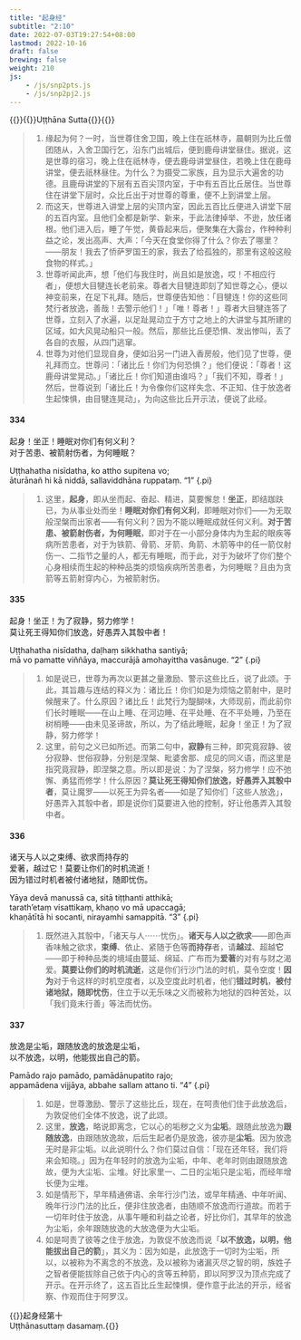 ```yaml
---
title: "起身经"
subtitle: "2:10"
date: 2022-07-03T19:27:54+08:00
lastmod: 2022-10-16
draft: false
brewing: false
weight: 210
js:
    - /js/snp2pts.js
    - /js/snp2pj2.js
---
```



{{<subtitle>}}{{<suttalink src="snp2.10">}}Uṭṭhāna Sutta{{</suttalink>}}{{</subtitle>}}

> 1. 缘起为何？一时，当世尊住舍卫国，晚上住在祇林寺，晨朝则为比丘僧团随从，入舍卫国行乞，沿东门出城后，便到鹿母讲堂昼住。据说，这是世尊的宿习，晚上住在祇林寺，便去鹿母讲堂昼住，若晚上住在鹿母讲堂，便去祇林昼住。为什么？为摄受二家族，且为显示大遍舍的功德。且鹿母讲堂的下层有五百尖顶内室，于中有五百比丘居住。当世尊住在讲堂下层时，众比丘出于对世尊的尊重，便不上到讲堂上层。
> 1. 而这天，世尊进入讲堂上层的尖顶内室，因此五百比丘便进入讲堂下层的五百内室。且他们全都是新学、新来，于此法律掉举、不逊，放任诸根。他们进入后，睡了午觉，黄昏起来后，便聚集在大露台，作种种利益之论，发出高声、大声：「今天在食堂你得了什么？你去了哪里？——朋友！我去了㤭萨罗国王的家，我去了给孤独的，那里有这般这般食物的样式。」
> 1. 世尊听闻此声，想「他们与我住时，尚且如是放逸，哎！不相应行者」，便想大目犍连长老前来。尊者大目犍连即刻了知世尊之心，便以神变前来，在足下礼拜。随后，世尊便告知他：「目犍连！你的这些同梵行者放逸，善哉！去警示他们！」「唯！尊者！」尊者大目犍连答了世尊，立刻入了水遍，以足趾晃动立于方寸之地上的大讲堂与其所建的区域，如大风晃动船只一般。然后，那些比丘便恐惧、发出惨叫，丢了各自的衣服，从四门逃窜。
> 1. 世尊为对他们显现自身，便如沿另一门进入香房般，他们见了世尊，便礼拜而立。世尊问：「诸比丘！你们为何恐惧？」他们便说：「尊者！这鹿母讲堂晃动。」「诸比丘！你们知道由谁吗？」「我们不知，尊者！」然后，世尊说到「诸比丘！为令像你们这样失念、不正知、住于放逸者生起悚惧，由目犍连晃动」，为向这些比丘开示法，便说了此经。

#### 334

起身！坐正！睡眠对你们有何义利？  
对于苦患、被箭射伤者，为何睡眠？

Uṭṭhahatha nisīdatha, ko attho supitena vo;  
āturānañ hi kā niddā, sallaviddhāna ruppataṃ. <q>1</q>
{.pi}

> 1. 这里，**起身**，即从坐而起、奋起、精进，莫要懈怠！**坐正**，即结跏趺已，为从事业处而坐！**睡眠对你们有何义利**，即睡眠对你们——为无取般涅槃而出家者——有何义利？因为不能以睡眠成就任何义利。**对于苦患、被箭射伤者，为何睡眠**，即对于在一小部分身体内为生起的眼疾等病所苦患者，对于为铁箭、骨箭、牙箭、角箭、木箭等中的任一箭仅射伤一、二指节之量的人，都无有睡眠，而于此，对于为破坏了你们整个心身相续而生起的种种品类的烦恼疾病所苦患者，为何睡眠？且由为贪箭等五箭射穿内心，为被箭射伤。

#### 335

起身！坐正！为了寂静，努力修学！  
莫让死王得知你们放逸，好愚弄入其彀中者！

Uṭṭhahatha nisīdatha, daḷhaṃ sikkhatha santiyā;  
mā vo pamatte viññāya, maccurājā amohayittha vasānuge. <q>2</q>
{.pi}

> 1. 如是说已，世尊为再次以更甚之量激励、警示这些比丘，说了此颂。于此，其旨趣与连结的释义为：诸比丘！你们如是为烦恼之箭射中，是时候醒来了。什么原因？诸比丘！此梵行为醍醐味，大师现前，而此前你们长时睡眠——在山上睡、在河边睡、在平处睡、在不平处睡，乃至在树梢睡——由未见圣谛故，所以，为了结此睡眠，起身！坐正！为了寂静，努力修学！
> 1. 这里，前句之义已如所述。而第二句中，**寂静**有三种，即究竟寂静、彼分寂静、世俗寂静，分别是涅槃、毗婆舍那、成见的同义语，而这里是指究竟寂静，即涅槃之意。所以即是说：为了涅槃，努力修学！应不弛懈、勇猛而修学！什么原因？**莫让死王得知你们放逸，好愚弄入其彀中者**，莫让魔罗——以死王为异名者——如是了知你们「这些人放逸」，好愚弄入其彀中者，即是说你们莫要进入他的控制，好让他愚弄入其彀中者。

#### 336

诸天与人以之束缚、欲求而持存的  
爱著，越过它！莫要让你们的时机流逝！  
因为错过时机者被付诸地狱，随即忧伤。

Yāya devā manussā ca, sitā tiṭṭhanti atthikā;  
tarath’etaṃ visattikaṃ, khaṇo vo mā upaccagā;  
khaṇātītā hi socanti, nirayamhi samappitā. <q>3</q>
{.pi}

> 1. 既然进入其彀中，「诸天与人⋯⋯忧伤」。**诸天与人以之欲求**——即色声香味触之欲求，**束缚**、依止、紧随于色等**而持存**者，请**越过**、超越**它**——即于种种品类的境域由蔓延、绵延、广布而为**爱著**的对有与财之渴爱。**莫要让你们的时机流逝**，这是你们行沙门法的时机，莫令空度！**因为**对于令这样的时机空度者，以及空度此时机者，他们**错过时机**，**被付诸地狱，随即忧伤**，住立于以无乐味之义而被称为地狱的四种苦处，以「我们竟未行善」等法而忧伤。

#### 337

放逸是尘垢，跟随放逸的放逸是尘垢，  
以不放逸，以明，他能拔出自己的箭。

Pamādo rajo pamādo, pamādānupatito rajo;  
appamādena vijjāya, abbahe sallam attano ti. <q>4</q>
{.pi}

> 1. 如是，世尊激励、警示了这些比丘，现在，在呵责他们住于此放逸后，为敦促他们全体不放逸，说了此颂。
> 1. 这里，**放逸**，略说即离念，它以心的垢秽之义为**尘垢**。跟随此放逸为**跟随放逸**，由跟随放逸故，后后生起者仍是放逸，彼亦是**尘垢**。因为放逸无时是非尘垢。以此说明什么？你们莫过自信：「现在还年轻，我们将来会知晓。」因为在年轻时的放逸为尘垢，中年、老年时则由跟随放逸故，便为大尘垢、尘堆。好比家里一、二日的尘垢只是尘垢，而经年增长便为尘堆。
> 1. 如是情形下，早年精通佛语、余年行沙门法，或早年精通、中年听闻、晚年行沙门法的比丘，便非住放逸者，由随顺不放逸而行道故。而若于一切年时住于放逸，从事午睡和利益之论者，好比你们，其早年的放逸为尘垢，余年跟随放逸的大放逸便为大尘垢。
> 1. 如是呵责了彼等之住于放逸，为敦促不放逸而说「**以不放逸，以明，他能拔出自己的箭**」，其义为：因为如是，此放逸于一切时为尘垢，所以，以被称为不离念的不放逸，及以被称为诸漏灭尽之智的明，族姓子之智者便能拔除自己依于内心的贪等五种箭，即以阿罗汉为顶点完成了开示。在开示终了，这五百比丘生起悚惧，便作意于此法的开示，经省察、作观而住于阿罗汉。


{{<eof>}}起身经第十<br>Uṭṭhānasuttaṃ dasamaṃ.{{</eof>}}